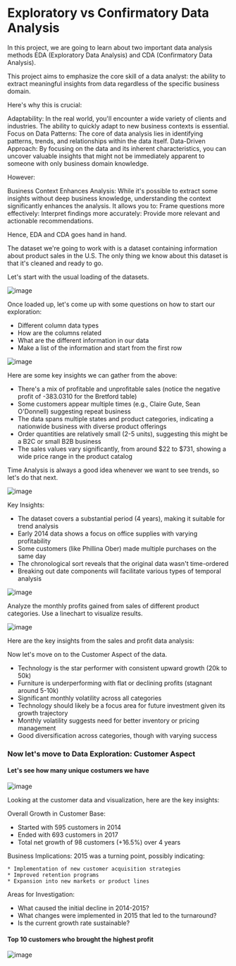 # Exploratory vs Confirmatory Data Analysis

In this project, we are going to learn about two important data analysis methods EDA (Exploratory Data Analysis) and CDA (Confirmatory Data Analysis).

This project aims to emphasize the core skill of a data analyst: the ability to extract meaningful insights from data regardless of the specific business domain.

Here's why this is crucial:

Adaptability: In the real world, you'll encounter a wide variety of clients and industries. The ability to quickly adapt to new business contexts is essential.
Focus on Data Patterns: The core of data analysis lies in identifying patterns, trends, and relationships within the data itself.
Data-Driven Approach: By focusing on the data and its inherent characteristics, you can uncover valuable insights that might not be immediately apparent to someone with only business domain knowledge.

However:

Business Context Enhances Analysis: While it's possible to extract some insights without deep business knowledge, understanding the context significantly enhances the analysis. It allows you to:
Frame questions more effectively:
Interpret findings more accurately:
Provide more relevant and actionable recommendations.

Hence, EDA and CDA goes hand in hand.

The dataset we're going to work with is a dataset containing information about product sales in the U.S. The only thing we know about this dataset is that it's cleaned and ready to go.

Let's start with the usual loading of the datasets. 

![image](https://github.com/user-attachments/assets/c3b946b3-33e5-4485-8f76-6bc2103bc7ca)

Once loaded up, let's come up with some questions on how to start our exploration:

- Different column data types
- How are the columns related
- What are the different information in our data
- Make a list of the information and start from the first row

![image](https://github.com/user-attachments/assets/f2714d96-d319-4fe1-b737-253eb87186f4)

Here are some key insights we can gather from the above:

* There's a mix of profitable and unprofitable sales (notice the negative profit of -383.0310 for the Bretford table)
* Some customers appear multiple times (e.g., Claire Gute, Sean O'Donnell) suggesting repeat business
* The data spans multiple states and product categories, indicating a nationwide business with diverse product offerings
* Order quantities are relatively small (2-5 units), suggesting this might be a B2C or small B2B business
* The sales values vary significantly, from around $22 to $731, showing a wide price range in the product catalog

Time Analysis is always a good idea whenever we want to see trends, so let's do that next.

![image](https://github.com/user-attachments/assets/bc7e9edb-c78f-464e-987e-27e0b214314a)

Key Insights:

* The dataset covers a substantial period (4 years), making it suitable for trend analysis
* Early 2014 data shows a focus on office supplies with varying profitability
* Some customers (like Phillina Ober) made multiple purchases on the same day
* The chronological sort reveals that the original data wasn't time-ordered
* Breaking out date components will facilitate various types of temporal analysis

![image](https://github.com/user-attachments/assets/1058df5a-f580-449a-ae7c-27c530658c09)

Analyze the monthly profits gained from sales of different product categories. Use a linechart to visualize results.

![image](https://github.com/user-attachments/assets/a3a80caa-a2ca-40df-b05a-c5f2c4962dd2)

Here are the key insights from the sales and profit data analysis:

Now let's move on to the Customer Aspect of the data.
* Technology is the star performer with consistent upward growth (20k to 50k)
* Furniture is underperforming with flat or declining profits (stagnant around 5-10k)
* Significant monthly volatility across all categories
* Technology should likely be a focus area for future investment given its growth trajectory
* Monthly volatility suggests need for better inventory or pricing management
* Good diversification across categories, though with varying success

### Now let's move to Data Exploration: Customer Aspect

#### Let's see how many unique costumers we have

![image](https://github.com/user-attachments/assets/286aa6a6-81f6-4c96-a692-6071563ed94c)

Looking at the customer data and visualization, here are the key insights:

Overall Growth in Customer Base:
  * Started with 595 customers in 2014
  * Ended with 693 customers in 2017
  * Total net growth of 98 customers (+16.5%) over 4 years

Business Implications:
  2015 was a turning point, possibly indicating:

    * Implementation of new customer acquisition strategies
    * Improved retention programs
    * Expansion into new markets or product lines

Areas for Investigation:

  * What caused the initial decline in 2014-2015?
  * What changes were implemented in 2015 that led to the turnaround?
  * Is the current growth rate sustainable?

#### Top 10 customers who brought the highest profit

![image](https://github.com/user-attachments/assets/2a56d4f7-c475-4fcb-90ba-e6eefcccbcea)

